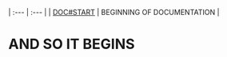 | :--- | :--- |
| [DOC#START](#and-so-it-begins) | BEGINNING OF DOCUMENTATION |
















# AND SO IT BEGINS
